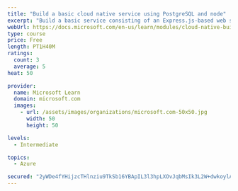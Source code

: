 ```yaml
---
title: "Build a basic cloud native service using PostgreSQL and node"
excerpt: "Build a basic service consisting of an Express.js-based web service with Microsoft Azure Database for PostgreSQL providing its persistent data store, and managed by a front-end Next.js management web app."
webUrl: https://docs.microsoft.com/en-us/learn/modules/cloud-native-build-basic-service/
type: course
price: Free
length: PT1H40M
ratings:
  count: 3
  average: 5
heat: 50

provider:
  name: Microsoft Learn
  domain: microsoft.com
  images:
    - url: /assets/images/organizations/microsoft.com-50x50.jpg
      width: 50
      height: 50

levels:
  - Intermediate

topics:
  - Azure

secured: "2yWDe4fYHijzcTHlnziu9TkSb16YBApIL3l3hpLXOvJqbMsIk3L2W+dwkoylALWLTExbhz7HH8Gyf+xjobeFe1GY5tS2kR4QMrCgimA5NXyzGZWLbTTrRQrlYfRdGNZGjlMtWEObMsQ0KCyB/VJIms/271Y9LVS91PiiTI5H/pZP7BKjkH+iZ5gyQA4eDUOg4qkbBKMdSQFDol9pEpzIbl5rXhd/CTYsH0soPQDmG2t4kK+g7NVVNRIq/kh4ddrkhVF7zjD/fqYQluEAAskqF1pL0Wa8dLK4IzS8avIiY/8FOxMTr6g8y04jQFUVOUWH0e/92U6sIzEwhpGrn/SFnWpuSNkNtJzNZHd2TBXqnPt+vXMgo3d8sF6laOHtPMS6F/FhndhDdQbOWS/VuBriFWGksh89kPz52JQohuhz7vo=;ql/8k29eJ6P4zKr4136xzw=="
---
```


